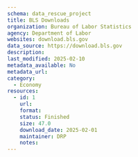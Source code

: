 ```yaml
---
schema: data_rescue_project 
title: BLS Downloads
organization: Bureau of Labor Statistics
agency: Department of Labor
websites: download.bls.gov
data_source: https://download.bls.gov
description: 
last_modified: 2025-02-10
metadata_available: No
metadata_url: 
category:
  - Economy
resources:
  - id: 1
    url: 
    format: 
    status: Finished
    size: 47.0
    download_date: 2025-02-01
    maintainer: DRP
    notes: 
---
```

